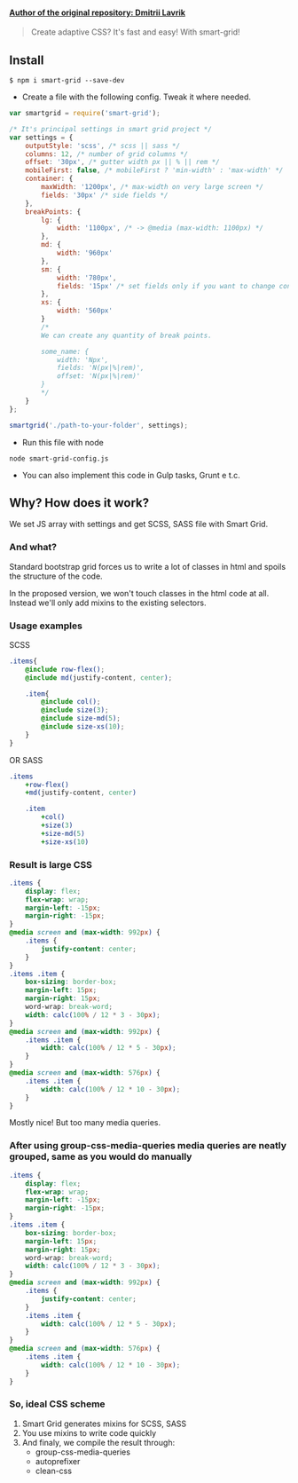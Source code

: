 
#### [Author of the original repository: Dmitrii Lavrik](https://github.com/dmitry-lavrik/smart-grid)

> Create adaptive CSS? It's fast and easy! With smart-grid!

## Install

```
$ npm i smart-grid --save-dev
```

* Create a file with the following config. Tweak it where needed.

```js
var smartgrid = require('smart-grid');

/* It's principal settings in smart grid project */
var settings = {
    outputStyle: 'scss', /* scss || sass */
    columns: 12, /* number of grid columns */
    offset: '30px', /* gutter width px || % || rem */
    mobileFirst: false, /* mobileFirst ? 'min-width' : 'max-width' */
    container: {
        maxWidth: '1200px', /* max-width оn very large screen */
        fields: '30px' /* side fields */
    },
    breakPoints: {
        lg: {
            width: '1100px', /* -> @media (max-width: 1100px) */
        },
        md: {
            width: '960px'
        },
        sm: {
            width: '780px',
            fields: '15px' /* set fields only if you want to change container.fields */
        },
        xs: {
            width: '560px'
        }
        /* 
        We can create any quantity of break points.

        some_name: {
            width: 'Npx',
            fields: 'N(px|%|rem)',
            offset: 'N(px|%|rem)'
        }
        */
    }
};

smartgrid('./path-to-your-folder', settings);
```

* Run this file with node

```
node smart-grid-config.js
```

* You can also implement this code in Gulp tasks, Grunt e t.c.

## Why? How does it work?

We set JS array with settings and get SCSS, SASS file with Smart Grid.

### And what?

Standard bootstrap grid forces us to write a lot of classes in html and spoils the structure of the code.

In the proposed version, we won't touch classes in the html code at all. Instead we'll only add mixins to the existing selectors.

### Usage examples

SCSS
```scss
.items{
    @include row-flex();
    @include md(justify-content, center);

    .item{
        @include col();
        @include size(3);
        @include size-md(5);
        @include size-xs(10);
    }
}
```
OR SASS
```sass
.items
    +row-flex()
    +md(justify-content, center)

    .item
        +col()
        +size(3)
        +size-md(5)
        +size-xs(10)
```

### Result is large CSS

```css
.items {
    display: flex;
    flex-wrap: wrap;
    margin-left: -15px;
    margin-right: -15px;
}
@media screen and (max-width: 992px) {
    .items {
        justify-content: center;
    }
}
.items .item {
    box-sizing: border-box;
    margin-left: 15px;
    margin-right: 15px;
    word-wrap: break-word;
    width: calc(100% / 12 * 3 - 30px);
}
@media screen and (max-width: 992px) {
    .items .item {
        width: calc(100% / 12 * 5 - 30px);
    }
}
@media screen and (max-width: 576px) {
    .items .item {
        width: calc(100% / 12 * 10 - 30px);
    }
}
```

Mostly nice! But too many media queries.

### After using group-css-media-queries media queries are neatly grouped, same as you would do manually

```css
.items {
    display: flex;
    flex-wrap: wrap;
    margin-left: -15px;
    margin-right: -15px;
}
.items .item {
    box-sizing: border-box;
    margin-left: 15px;
    margin-right: 15px;
    word-wrap: break-word;
    width: calc(100% / 12 * 3 - 30px);
}
@media screen and (max-width: 992px) {
    .items {
        justify-content: center;
    }
    .items .item {
        width: calc(100% / 12 * 5 - 30px);
    }
}
@media screen and (max-width: 576px) {
    .items .item {
        width: calc(100% / 12 * 10 - 30px);
    }
}
```

### So, ideal CSS scheme

1. Smart Grid generates mixins for SCSS, SASS
2. You use mixins to write code quickly
3. And finaly, we compile the result through:
    - group-css-media-queries
    - autoprefixer
    - clean-css